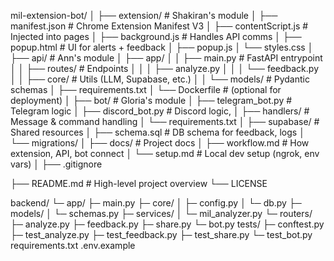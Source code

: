 mil-extension-bot/
│
├── extension/                # Shakiran's module
│   ├── manifest.json         # Chrome Extension Manifest V3
│   ├── contentScript.js      # Injected into pages
│   ├── background.js         # Handles API comms
│   ├── popup.html            # UI for alerts + feedback
│   ├── popup.js
│   └── styles.css
│
├── api/                      # Ann's module
│   ├── app/
│   │   ├── main.py           # FastAPI entrypoint
│   │   ├── routes/           # Endpoints
│   │   │   ├── analyze.py
│   │   │   └── feedback.py
│   │   ├── core/             # Utils (LLM, Supabase, etc.)
│   │   └── models/           # Pydantic schemas
│   ├── requirements.txt
│   └── Dockerfile            # (optional for deployment)
│
├── bot/                      # Gloria's module
│   ├── telegram_bot.py       # Telegram logic
│   ├── discord_bot.py        # Discord logic,
│   ├── handlers/             # Message & command handling
│   └── requirements.txt
│
├── supabase/                 # Shared resources
│   ├── schema.sql            # DB schema for feedback, logs
│   └── migrations/
│
├── docs/                     # Project docs
│   ├── workflow.md           # How extension, API, bot connect
│   └── setup.md              # Local dev setup (ngrok, env vars)
│
├── .gitignore

├── README.md                 # High-level project overview
└── LICENSE


backend/
└─ app/
   ├─ main.py
   ├─ core/
   │  ├─ config.py
   │  └─ db.py
   ├─ models/
   │  └─ schemas.py
   ├─ services/
   │  └─ mil_analyzer.py
   └─ routers/
      ├─ analyze.py
      ├─ feedback.py
      ├─ share.py
      └─ bot.py
tests/
├─ conftest.py
├─ test_analyze.py
├─ test_feedback.py
├─ test_share.py
└─ test_bot.py
requirements.txt
.env.example
